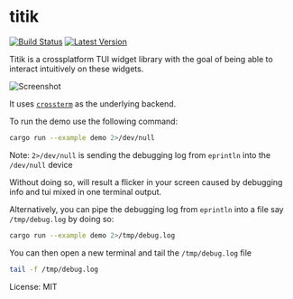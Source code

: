 # titik

[![Build Status](https://api.travis-ci.com/ivanceras/titik.svg?branch=master)](https://travis-ci.com/github/ivanceras/titik)
[![Latest Version](https://img.shields.io/crates/v/titik.svg)](https://crates.io/crates/titik)

Titik is a crossplatform TUI widget library with the goal of being able to interact
intuitively on these widgets.

![Screenshot](https://ivanceras.github.io/screenshots/titik-record2.gif)

It uses [`crossterm`](https://crates.io/crates/crossterm) as the underlying backend.

To run the demo use the following command:
```sh
cargo run --example demo 2>/dev/null
```
Note: `2>/dev/null` is sending the debugging log from `eprintln` into the `/dev/null` device

Without doing so, will result a flicker in your screen caused by debugging info and tui mixed
in one terminal output.

Alternatively, you can pipe the debugging log from `eprintln` into a file say `/tmp/debug.log`
by doing so:
```sh
cargo run --example demo 2>/tmp/debug.log
```

You can then open a new terminal and tail the `/tmp/debug.log` file
```sh
tail -f /tmp/debug.log
```



License: MIT

